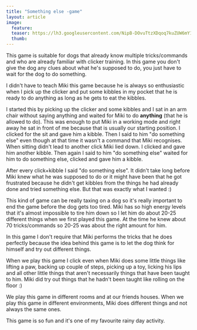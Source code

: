 ```yaml
---
title: "Something else -game"
layout: article
image:
  feature:
  teaser: https://lh3.googleusercontent.com/NipB-DOvuTtzXDqoq7kuZUW6mY1FaJmL8ehzWKd4qUYh2Clg79fwmujnzUAHI8cmYpKnKS7gPfTMuSE77-BcjqJ38U7DuRDqYlWu9NtFpZk_Xz_v5UfCctPXSmbb9X39SgvTP0msH6u9C0ZlfFr3TeVee_xnutx3Rjzcn7OSnL3lCPxszKQpd68bM0SZiKBI0kWGU_iRepR6JlDkbXCQ_AgYkRVVFoestt2Pzo_5v3w5pmH83GO0v6Ro3F0H0707MgAI2DHDjI51MAU7oZrBMbNrglNoKQRT2AMkOVnRh53uazM5GtLagGaVMInnQbgh2RAjeYoUXeh-bSVteZNPEVEnKf0UIJn_qpbXUDAGg3piiU03UK5vtwN2DstOcOBTHNbVtaOx-NPV0bC32O61_SmXHlpKN4-jBnWyHXWX3dITzP_BKIbZ-h3ne_rwvpK3Mjh9pmE59RPN-RWFMYsNFAXHrLzyHRjq48ElscYsC2WlIIQcSa7mpS-_y-Kh8-uXFNAS2wzH6op-wFqe-J8wV9cSQvB9v2WGS7ITso9S5L0=w245
  thumb:
---
```


This game is suitable for dogs that already know multiple tricks/commands and who are already familiar with clicker training. In this game you don't give the dog any clues about what he's supposed to do, you just have to wait for the dog to do something.

I didn't have to teach Miki this game because he is always so enthusiastic when I pick up the clicker and put some kibbles in my pocket that he is ready to do anything as long as he gets to eat the kibbles.

I started this by picking up the clicker and some kibbles and I sat in an arm chair without saying anything and waited for Miki to do **anything** (that he is allowed to do). This was enough to put Miki in a working mode and right away he sat in front of me because that is usually our starting position. I clicked for the sit and gave him a kibble. Then I said to him "do something else" even though at that time it wasn't a command that Miki recognises. When sitting didn't lead to another click Miki lied down. I clicked and gave him another kibble. Then again I said to him "do something else" waited for him to do something else, clicked and gave him a kibble.

After every click+kibble I said "do something else". It didn't take long before Miki knew what he was supposed to do or it might have been that he got frustrated because he didn't get kibbles from the things he had already done and tried something else. But that was exactly what I wanted :)

This kind of game can be really taxing on a dog so it's really important to end the game before the dog gets too tired. Miki has so high energy levels that it's almost impossible to tire him down so I let him do about 20-25 different things when we first played this game. At the time he knew about 70 tricks/commands so 20-25 was about the right amount for him.

In this game I don't require that Miki performs the tricks that he does perfectly because the idea behind this game is to let the dog think for himself and try out different things.

When we play this game I click even when Miki does some little things like lifting a paw, backing up couple of steps, picking up a toy, licking his lips and all other little things that aren't necessarily things that have been taught to him. Miki did try out things that he hadn't been taught like rolling on the floor :)

We play this game in different rooms and at our friends houses. When we play this game in different environments, Miki does different things and not always the same ones.

This game is so fun and it's one of my favourite rainy day activity.
